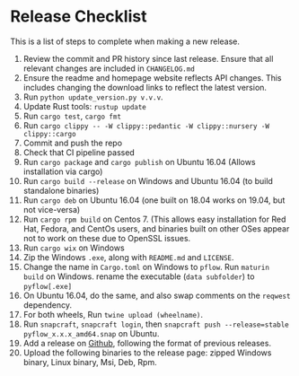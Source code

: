 # Release Checklist

This is a list of steps to complete when making a new release.

1. Review the commit and PR history since last release. Ensure that all relevant
changes are included in `CHANGELOG.md`
1. Ensure  the readme and homepage website reflects API changes. This includes changing the download
links to reflect the latest version.
1. Run `python update_version.py v.v.v`.
1. Update Rust tools: `rustup update`
1. Run `cargo test`, `cargo fmt`
1. Run `cargo clippy -- -W clippy::pedantic -W clippy::nursery -W clippy::cargo`
1. Commit and push the repo
1. Check that CI pipeline passed
1. Run `cargo package` and `cargo publish` on Ubuntu 16.04 (Allows installation via cargo)
1. Run `cargo build --release` on Windows and Ubuntu 16.04 (to build standalone binaries)
1. Run `cargo deb` on Ubuntu 16.04 (one built on 18.04
works on 19.04, but not vice-versa)
1. Run `cargo rpm build` on Centos 7. (This allows easy installation for Red Hat, Fedora, and CentOs
users, and binaries built on other OSes appear not to work on these due to OpenSSL issues.
1. Run `cargo wix` on Windows
1. Zip the Windows `.exe`, along with `README.md` and `LICENSE`.
1. Change the name in `Cargo.toml` on Windows to `pflow`. Run `maturin build` on Windows.
rename the executable (`data subfolder`) to `pyflow[.exe]`
1. On Ubuntu 16.04, do the same, and also swap comments on the `reqwest` dependency.
1. For both wheels, Run `twine upload (wheelname)`.
1. Run `snapcraft`, `snapcraft login`, then
`snapcraft push --release=stable pyflow_x.x.x_amd64.snap` on Ubuntu.
1. Add a release on [Github](https://github.com/David-OConnor/seed/releases), following the format of previous releases.
1. Upload the following binaries to the release page: zipped Windows binary, Linux binary, Msi, Deb, Rpm.
